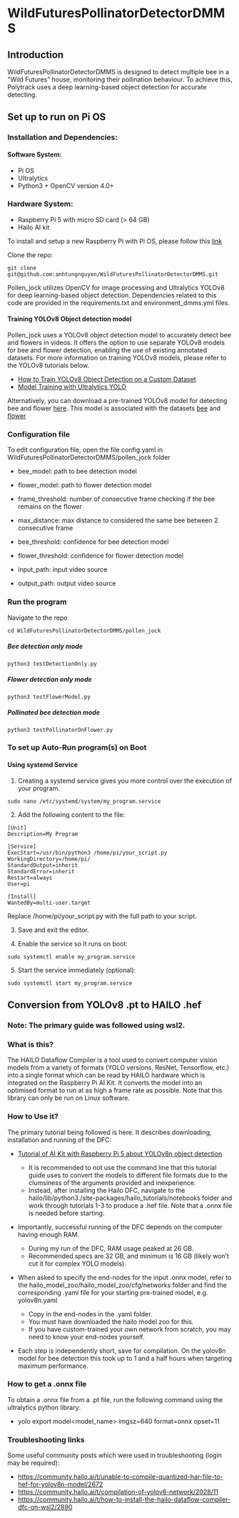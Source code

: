 # WildFuturesPollinatorDetectorDMMS

## Introduction

WildFuturesPollinatorDetectorDMMS is designed to detect multiple bee in a "Wild Futures” house, monitoring their pollination behaviour. To achieve this, Polytrack uses a deep learning-based object detection for accurate detecting.

## Set up to run on Pi OS

### Installation and Dependencies:
#### Software System:
*  Pi OS
*  Ultralytics
*  Python3 + OpenCV version 4.0+
### Hardware System:
*  Raspberry Pi 5 with micro SD card (> 64 GB) 
*  Hailo AI kit

To install and setup a new Raspberry Pi with Pi OS, please follow this [link](https://www.raspberrypi.com/documentation/computers/getting-started.html#install-an-operating-system)

Clone the repo:
```
git clone git@github.com:anhtungnguyen/WildFuturesPollinatorDetectorDMMS.git
```

Pollen_jock utilizes OpenCV for image processing and Ultralytics YOLOv8 for deep learning-based object detection. Dependencies related to this code are provided in the requirements.txt and environment_dmms.yml files.

#### Training YOLOv8 Object detection model

Pollen_jock uses a YOLOv8 object detection model to accurately detect bee and flowers in videos. It offers the option to use separate YOLOv8 models for bee and flower detection, enabling the use of existing annotated datasets. For more information on training YOLOv8 models, please refer to the YOLOv8 tutorials below.

* [How to Train YOLOv8 Object Detection on a Custom Dataset](https://blog.roboflow.com/how-to-train-yolov8-on-a-custom-dataset/)
* [Model Training with Ultralytics YOLO](https://docs.ultralytics.com/modes/train/)

Alternatively, you can download a pre-trained YOLOv8 model for detecting bee and flower [here](https://drive.google.com/drive/u/0/folders/1ruobLQXmKmgotj4ko5wrACg6ftf_-6o0). This model is associated with the datasets [bee](https://universe.roboflow.com/wild-futures-pollinator-detector/not-the-bees/dataset/8) and [flower]()

### Configuration file
To edit configuration file, open the file config.yaml in WildFuturesPollinatorDetectorDMMS/pollen_jock folder

* bee_model: path to bee detection model

* flower_model: path to flower detection model

* frame_threshold: number of consecutive frame checking if the bee remains on the flower

* max_distance: max distance to considered the same bee between 2 consecutive frame

* bee_threshold: confidence for bee detection model

* flower_threshold: confidence for flower detection model

* input_path: input video source

* output_path: output video source

### Run the program

Navigate to the repo

```
cd WildFuturesPollinatorDetectorDMMS/pollen_jock
```

##### Bee detection only mode
```
python3 testDetectionOnly.py
```

##### Flower detection only mode
```
python3 testFlowerModel.py
```

##### Pollinated bee detection mode
```
python3 testPollinatorOnFlower.py
```

### To set up Auto-Run program(s) on Boot

#### Using systemd Service

1. Creating a systemd service gives you more control over the execution of your program.
```
sudo nano /etc/systemd/system/my_program.service
```
2. Add the following content to the file:
```
[Unit]
Description=My Program

[Service]
ExecStart=/usr/bin/python3 /home/pi/your_script.py
WorkingDirectory=/home/pi/
StandardOutput=inherit
StandardError=inherit
Restart=always
User=pi

[Install]
WantedBy=multi-user.target
```
Replace /home/pi/your_script.py with the full path to your script.

3. Save and exit the editor.
  
4. Enable the service so it runs on boot:
```
sudo systemctl enable my_program.service
```
5. Start the service immediately (optional):
```
sudo systemctl start my_program.service
```

## Conversion from YOLOv8 .pt to HAILO .hef

### Note: The primary guide was followed using wsl2.

### What is this? 

The HAILO Dataflow Compiler is a tool used to convert computer vision models from a variety of formats (YOLO versions, ResNet, Tensorflow, etc.) into a single format which can be read by HAILO hardware which is integrated on the Raspberry Pi AI Kit. It converts the model into an optimised format to run at as high a frame rate as possible. Note that this library can only be run on Linux software.

### How to Use it? 
The primary tutorial being followed is here. It describes downloading, installation and running of the DFC: 
* [Tutorial of AI Kit with Raspberry Pi 5 about YOLOv8n object detection](https://wiki.seeedstudio.com/tutorial_of_ai_kit_with_raspberrypi5_about_yolov8n_object_detection/)

  * It is recommended to not use the command line that this tutorial guide uses to convert the models to different file formats due to the clumsiness of the arguments provided and inexperience.
  * Instead, after installing the Hailo DFC, navigate to the hailo/lib/python3.<version>/site-packages/hailo_tutorials/notebooks folder and work through tutorials 1-3 to produce a .hef file. Note that a .onnx file is needed before starting.

* Importantly, successful running of the DFC depends on the computer having enough RAM.
  * During my run of the DFC, RAM usage peaked at 26 GB.
  * Recommended specs are 32 GB, and minimum is 16 GB (likely won’t cut it for complex YOLO models).

* When asked to specify the end-nodes for the input .onnx model, refer to the hailo_model_zoo/hailo_model_zoo/cfg/networks folder and find the corresponding .yaml file for your starting pre-trained model, e.g. yolov8n.yaml
  * Copy in the end-nodes in the .yaml folder.
  * You must have downloaded the hailo model zoo for this.
  * If you have custom-trained your own network from scratch, you may need to know your end-nodes yourself.
* Each step is independently short, save for compilation. On the yolov8n model for bee detection this took up to 1 and a half hours when targeting maximum performance. 

### How to get a .onnx file
To obtain a .onnx file from a .pt file, run the following command using the ultralytics python library: 
* yolo export model<model_name> imgsz=640 format=onnx opset=11

### Troubleshooting links 
Some useful community posts which were used in troubleshooting (login may be required): 
* https://community.hailo.ai/t/unable-to-compile-quantized-har-file-to-hef-for-yolov8n-model/2672
* https://community.hailo.ai/t/compilation-of-yolov8-network/2028/11
* https://community.hailo.ai/t/how-to-install-the-hailo-dataflow-compiler-dfc-on-wsl2/2890

 
